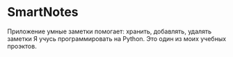 # SmartNotes
Приложение умные заметки помогает: хранить, добавлять, удалять заметки
Я учусь программировать на Python. Это один из моих учебных проэктов.
